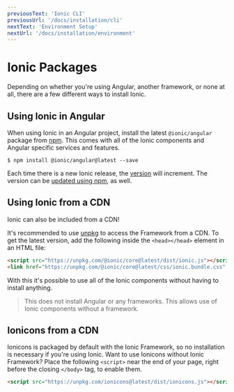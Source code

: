 ```yaml
---
previousText: 'Ionic CLI'
previousUrl: '/docs/installation/cli'
nextText: 'Environment Setup'
nextUrl: '/docs/installation/environment'
---
```


# Ionic Packages

Depending on whether you're using Angular, another framework, or none at all, there are a few different ways to install Ionic.

## Using Ionic in Angular

When using Ionic in an Angular project, install the latest `@ionic/angular` package from [npm](/docs/faq/glossary#npm). This comes with all of the Ionic components and Angular specific services and features.

```shell
$ npm install @ionic/angular@latest --save
```

Each time there is a new Ionic release, the [version](/docs/intro/versioning) will increment. The version can be [updated using npm](/docs/faq/tips#updating-dependencies), as well.


## Using Ionic from a CDN

Ionic can also be included from a CDN!

It's recommended to use [unpkg](https://unpkg.com) to access the Framework from a CDN. To get the latest version, add the following inside the `<head></head>` element in an HTML file:

```html
<script src="https://unpkg.com/@ionic/core@latest/dist/ionic.js"></script>
<link href="https://unpkg.com/@ionic/core@latest/css/ionic.bundle.css" rel="stylesheet">
```

With this it's possible to use all of the Ionic components without having to install anything.

<blockquote>
  <p>
    This does not install Angular or any frameworks. This allows use of Ionic components without a framework.
  </p>
</blockquote>


## Ionicons from a CDN

Ionicons is packaged by default with the Ionic Framework, so no installation is necessary if you're using Ionic. Want to use Ionicons without Ionic Framework? Place the following `<script>` near the end of your page, right before the closing `</body>` tag, to enable them.

```html
<script src="https://unpkg.com/ionicons@latest/dist/ionicons.js"></script>
```

